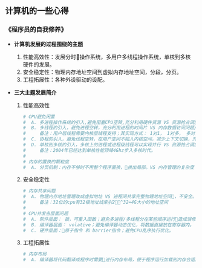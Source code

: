 ## **计算机的一些心得**

### 《程序员的自我修养》
- **计算机发展的过程围绕的主题**  
    1. 性能高效性：发展分时操作系统，多用户多线程操作系统，单核到多核硬件的发展。
    2. 安全稳定性：物理内存地址空间到虚拟内存地址空间，分段，分页。
    3. 工程拓展性：各种外设驱动的设配。

- **三大主题发展简介**
    1. 性能高效性
        ```sh
        # CPU避免闲置
        #  A. 多进程操作系统的引入,避免阻塞CPU空转,充分利用硬件资源 VS 资源抢占调度问题。
        #  B. 多线程的引入，避免进程空转，充分利用进程的时间片 VS 内存数据访问问题/进程的阻塞浪费。
        #     备注：用户层线程需要内核层线程支持；其实现方式： 1对1， 1对多， 多对多。
        #  C. 协程的引入，避免线程空转，在用户空间不陷入内核空间，减少上下文切换，充分利用线程的时间片 VS 内存数据访问问题/线程的阻塞浪费。
        #  D. 单核到多核的引入，多核上的进程或进程级线程可以实现并行 VS 资源抢占调度问题。
        #     备注：2004年已经达到单核性能顶峰4Ghz步入多核时代。
        #
        # 内存的置换的颗粒度
        #  A. 分页机制：内存不够时不用整个程序置换，换出局部。VS 内存管理的复杂度
        ```
    2. 安全稳定性
        ```sh
        # 内存共享问题
        #  A. 物理内存地址管理改成虚拟地址 VS 进程间共享完整物理地址空间，不安全。
        #     备注：32位的cpu有32根地址线索引2^32=4G大小的地址空间 
        # 
        # CPU并发各层面问题
        #  A. 软件层面： 锁，可重入函数；避免多进程/多线程分在某些顺序运行造成误修改。
        #  B. 编译器层面： volative；避免编译器动态优化，将数据直接放在寄存器内。
        #  C. 硬件层面：原子指令 和 barrier指令；避免CPU乱序执行优化。
        ```

    3. 工程拓展性
        ```sh
        # 内存布局
        #  A. 编译器将代码翻译成程序时需要进行内存布局，便于程序运行加载到内存合适的位置。分段机制提供了良好的加载时重定位机制。
        ```

     







